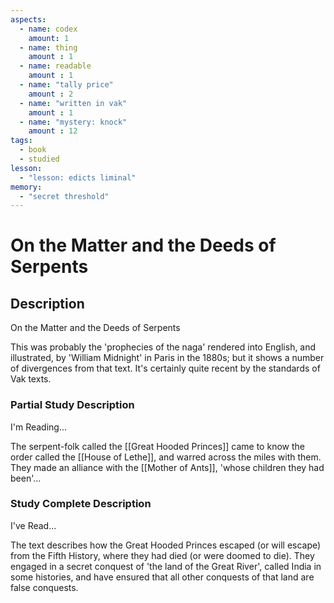 ```yaml
---
aspects: 
  - name: codex
    amount: 1
  - name: thing
    amount : 1
  - name: readable
    amount : 1
  - name: "tally price"
    amount : 2
  - name: "written in vak"
    amount : 1
  - name: "mystery: knock"
    amount : 12
tags:
  - book
  - studied
lesson:
  - "lesson: edicts liminal"
memory:
  - "secret threshold"
---
```


# On the Matter and the Deeds of Serpents

## Description
On the Matter and the Deeds of Serpents

This was probably the 'prophecies of the naga' rendered into English, and illustrated, by 'William Midnight' in Paris in the 1880s; but it shows a number of divergences from that text. It's certainly quite recent by the standards of Vak texts.
### Partial Study Description
I'm Reading...

The serpent-folk called the [[Great Hooded Princes]] came to know the order called the [[House of Lethe]], and warred across the miles with them. They made an alliance with the [[Mother of Ants]], 'whose children they had been'...
### Study Complete Description
I've Read...

The text describes how the Great Hooded Princes escaped (or will escape) from the Fifth History, where they had died (or were doomed to die). They engaged in a secret conquest of 'the land of the Great River', called India in some histories, and have ensured that all other conquests of that land are false conquests.
